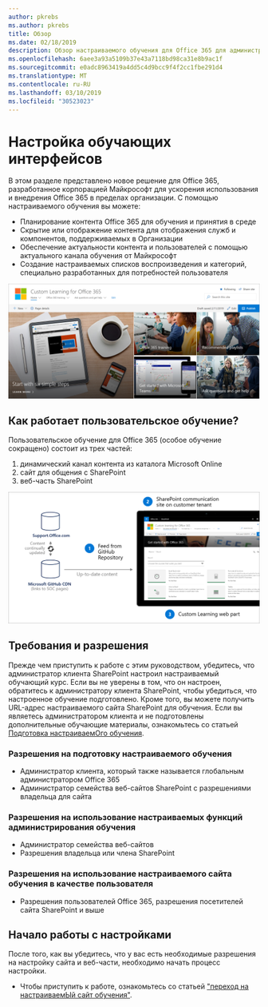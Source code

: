 ```yaml
---
author: pkrebs
ms.author: pkrebs
title: Обзор
ms.date: 02/18/2019
description: Обзор настраиваемого обучения для Office 365 для администраторов
ms.openlocfilehash: 6aee3a93a5109b37e43a7118bd98ca31e8b9ac1f
ms.sourcegitcommit: e0adc8963419a4dd5c4d9bcc9f4f2cc1fbe291d4
ms.translationtype: MT
ms.contentlocale: ru-RU
ms.lasthandoff: 03/10/2019
ms.locfileid: "30523023"
---
```

# <a name="customize-the-learning-experience"></a>Настройка обучающих интерфейсов

В этом разделе представлено новое решение для Office 365, разработанное корпорацией Майкрософт для ускорения использования и внедрения Office 365 в пределах организации. С помощью настраиваемого обучения вы можете:
- Планирование контента Office 365 для обучения и принятия в среде 
- Скрытие или отображение контента для отображения служб и компонентов, поддерживаемых в Организации 
- Обеспечение актуальности контента и пользователей с помощью актуального канала обучения от Майкрософт 
- Создание настраиваемых списков воспроизведения и категорий, специально разработанных для потребностей пользователя

![кг-интродуЦинг. png](media/cg-introducing.png)

## <a name="how-does-custom-learning-work"></a>Как работает пользовательское обучение?

Пользовательское обучение для Office 365 (особое обучение сокращено) состоит из трех частей: 
1. динамический канал контента из каталога Microsoft Online
2. сайт для общения с SharePoint
3. веб-часть SharePoint 

![кг-ховитворкс. png](media/cg-howitworks.png)

## <a name="requirements-and-permissions"></a>Требования и разрешения

Прежде чем приступить к работе с этим руководством, убедитесь, что администратор клиента SharePoint настроил настраиваемый обучающий курс. Если вы не уверены в том, что он настроен, обратитесь к администратору клиента SharePoint, чтобы убедиться, что настроенное обучение подготовлено. Кроме того, вы можете получить URL-адрес настраиваемого сайта SharePoint для обучения. Если вы являетесь администратором клиента и не подготовлены дополнительные обучающие материалы, ознакомьтесь со статьей [Подготовка настраиваемОго обучения](custom_provision.md). 

### <a name="permissions-to-provision-custom-learning"></a>Разрешения на подготовку настраиваемого обучения

- Администратор клиента, который также называется глобальным администратором Office 365
- Администратор семейства веб-сайтов SharePoint с разрешениями владельца для сайта

### <a name="permissions-to-use-custom-learning-administration-features"></a>Разрешения на использование настраиваемых функций администрирования обучения

- Администратор семейства веб-сайтов
- Разрешения владельца или члена SharePoint

### <a name="permissions-to-use-the-custom-learning-site-as-a-user"></a>Разрешения на использование настраиваемого сайта обучения в качестве пользователя

- Разрешения пользователей Office 365, разрешения посетителей сайта SharePoint и выше

## <a name="get-started-with-customization"></a>Начало работы с настройками
После того, как вы убедитесь, что у вас есть необходимые разрешения на настройку сайта и веб-части, необходимо начать процесс настройки. 

- Чтобы приступить к работе, ознакомьтесь со статьей ["переход на настраиваемЫй сайт обучения"](custom_goto.md).